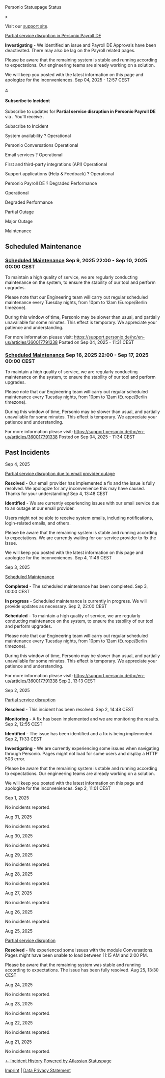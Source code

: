 Personio Statuspage Status

[](https://www.personio.de/)

[](https://status.personio.de/#)

[](https://status.personio.de/#updates-dropdown-support)  x

 Visit our [support site](https://support.personio.de/hc/en-us).

[Partial service disruption in Personio Payroll DE](https://status.personio.de/incidents/6cj2xxj2lhqb)

**Investigating** - We identified an issue and Payroll DE Approvals have been deactivated. There may also be lag on the Payroll related pages.

Please be aware that the remaining system is stable and running according to expectations. Our engineering teams are already working on a solution.

We will keep you posted with the latest information on this page and apologize for the inconveniences.
Sep 04, 2025 - 12:57 CEST

[×](https://status.personio.de/#)

####  Subscribe to Incident  ####

 Subscribe to updates for **Partial service disruption in Personio Payroll DE** via . You'll receive .

Subscribe to Incident

 System availability ?  Operational

 Personio Conversations  Operational

 Email services ?  Operational

 First and third-party integrations (API)  Operational

 Support applications (Help & Feedback) ?  Operational

 Personio Payroll DE ?  Degraded Performance

 Operational

 Degraded Performance

 Partial Outage

 Major Outage

 Maintenance

Scheduled Maintenance
----------

### [Scheduled Maintenance](https://status.personio.de/incidents/c77g0kt5j96g)  Sep  9, 2025 22:00 - Sep 10, 2025 00:00 CEST  ###

To maintain a high quality of service, we are regularly conducting maintenance on the system, to ensure the stability of our tool and perform upgrades.

Please note that our Engineering team will carry out regular scheduled maintenance every Tuesday nights, from 10pm to 12am (Europe/Berlin timezone).

During this window of time, Personio may be slower than usual, and partially unavailable for some minutes. This effect is temporary. We appreciate your patience and understanding.

For more information please visit: <https://support.personio.de/hc/en-us/articles/360017791338>
Posted on Sep 04, 2025 - 11:31 CEST

### [Scheduled Maintenance](https://status.personio.de/incidents/7322d8c2q6wf)  Sep 16, 2025 22:00 - Sep 17, 2025 00:00 CEST  ###

To maintain a high quality of service, we are regularly conducting maintenance on the system, to ensure the stability of our tool and perform upgrades.

Please note that our Engineering team will carry out regular scheduled maintenance every Tuesday nights, from 10pm to 12am (Europe/Berlin timezone).

During this window of time, Personio may be slower than usual, and partially unavailable for some minutes. This effect is temporary. We appreciate your patience and understanding.

For more information please visit: <https://support.personio.de/hc/en-us/articles/360017791338>
Posted on Sep 04, 2025 - 11:34 CEST

Past Incidents
----------

Sep  4, 2025

[Partial service disruption due to email provider outage](https://status.personio.de/incidents/8kfkq9fq6yq6)

**Resolved** - Our email provider has implemented a fix and the issue is fully resolved. We apologize for any inconvenience this may have caused. Thanks for your understanding!
 Sep  4, 13:48 CEST

**Identified** - We are currently experiencing issues with our email service due to an outage at our email provider.

Users might not be able to receive system emails, including notifications, login-related emails, and others.

Please be aware that the remaining system is stable and running according to expectations. We are currently waiting for our service provider to fix the issue.

We will keep you posted with the latest information on this page and apologize for the inconveniences.
 Sep  4, 11:46 CEST

Sep  3, 2025

[Scheduled Maintenance](https://status.personio.de/incidents/pdnjmbv7dhsc)

**Completed** - The scheduled maintenance has been completed.
 Sep  3, 00:00 CEST

**In progress** - Scheduled maintenance is currently in progress. We will provide updates as necessary.
 Sep  2, 22:00 CEST

**Scheduled** - To maintain a high quality of service, we are regularly conducting maintenance on the system, to ensure the stability of our tool and perform upgrades.

Please note that our Engineering team will carry out regular scheduled maintenance every Tuesday nights, from 10pm to 12am (Europe/Berlin timezone).

During this window of time, Personio may be slower than usual, and partially unavailable for some minutes. This effect is temporary. We appreciate your patience and understanding.

For more information please visit: <https://support.personio.de/hc/en-us/articles/360017791338>
 Sep  2, 13:13 CEST

Sep  2, 2025

[Partial service disruption](https://status.personio.de/incidents/mjmlmjww6v50)

**Resolved** - This incident has been resolved.
 Sep  2, 14:48 CEST

**Monitoring** - A fix has been implemented and we are monitoring the results.
 Sep  2, 12:55 CEST

**Identified** - The issue has been identified and a fix is being implemented.
 Sep  2, 11:33 CEST

**Investigating** - We are currently experiencing some issues when navigating through Personio. Pages might not load for some users and display a HTTP 503 error.

Please be aware that the remaining system is stable and running according to expectations. Our engineering teams are already working on a solution.

We will keep you posted with the latest information on this page and apologize for the inconveniences.
 Sep  2, 11:01 CEST

Sep  1, 2025

No incidents reported.

Aug 31, 2025

No incidents reported.

Aug 30, 2025

No incidents reported.

Aug 29, 2025

No incidents reported.

Aug 28, 2025

No incidents reported.

Aug 27, 2025

No incidents reported.

Aug 26, 2025

No incidents reported.

Aug 25, 2025

[Partial service disruption](https://status.personio.de/incidents/wpb44wd0zpb6)

**Resolved** - We experienced some issues with the module Conversations. Pages might have been unable to load between 11:15 AM and 2:00 PM.

Please be aware that the remaining system was stable and running according to expectations. The issue has been fully resolved.
 Aug 25, 13:30 CEST

Aug 24, 2025

No incidents reported.

Aug 23, 2025

No incidents reported.

Aug 22, 2025

No incidents reported.

Aug 21, 2025

No incidents reported.

[← Incident History](https://status.personio.de/history) [Powered by Atlassian Statuspage](https://www.atlassian.com/software/statuspage?utm_campaign=status.personio.de&utm_content=SP-notifications&utm_medium=powered-by&utm_source=inapp)

[Imprint](https://www.personio.de/impressum/) | [Data Privacy Statement](https://www.personio.de/datenschutzerklaerung/)
